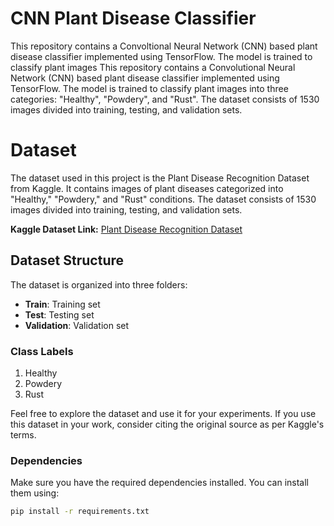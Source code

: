 # CNN Plant Disease Classifier
This repository contains a Convoltional Neural Network (CNN) based plant disease classifier implemented using TensorFlow. The model is trained to classify plant images
This repository contains a Convolutional Neural Network (CNN) based plant disease classifier implemented using TensorFlow. The model is trained to classify plant images into three categories: "Healthy", "Powdery", and "Rust". The dataset consists of 1530 images divided into training, testing, and validation sets.

# Dataset

The dataset used in this project is the Plant Disease Recognition Dataset from Kaggle. It contains images of plant diseases categorized into "Healthy," "Powdery," and "Rust" conditions. The dataset consists of 1530 images divided into training, testing, and validation sets.

**Kaggle Dataset Link:** [Plant Disease Recognition Dataset](https://www.kaggle.com/datasets/rashikrahmanpritom/plant-disease-recognition-dataset/)

## Dataset Structure

The dataset is organized into three folders:

- **Train**: Training set
- **Test**: Testing set
- **Validation**: Validation set

### Class Labels

1. Healthy
2. Powdery
3. Rust

Feel free to explore the dataset and use it for your experiments. If you use this dataset in your work, consider citing the original source as per Kaggle's terms.





### Dependencies

Make sure you have the required dependencies installed. You can install them using:

```bash
pip install -r requirements.txt
